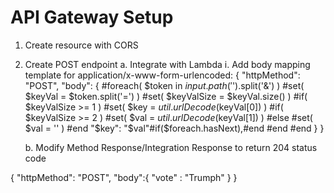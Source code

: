 # API Gateway Setup

1. Create resource with CORS
2. Create POST endpoint
   a. Integrate with Lambda
   i. Add body mapping template for application/x-www-form-urlencoded:
   {
   "httpMethod": "POST",
   "body": {
   #foreach( $token in $input.path('$').split('&') )
   #set( $keyVal = $token.split('=') )
	            #set( $keyValSize = $keyVal.size() )
	            #if( $keyValSize >= 1 )
	                #set( $key = $util.urlDecode($keyVal[0]) )
   #if( $keyValSize >= 2 )
	                    #set( $val = $util.urlDecode($keyVal[1]) )
   #else
   #set( $val = '' )
	                #end
	                "$key": "$val"#if($foreach.hasNext),#end
   #end
   #end
   }
   }

   b. Modify Method Response/Integration Response to return 204 status code

{
"httpMethod": "POST",
"body":{
"vote" : "Trumph"
}
}
